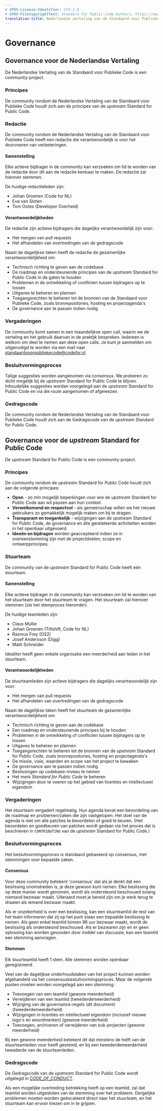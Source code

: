 ```yaml
---
# SPDX-License-Identifier: CC0-1.0
# SPDX-FileCopyrightText: Standard for Public Code Authors, https://www.standardforpubliccode.org/AUTHORS.html
translation-title: Nederlandse vertaling van de Standaard voor Publieke Code
---
```


# Governance

## Governance voor de Nederlandse Vertaling

De Nederlandse Vertaling van de Standaard voor Publieke Code is een community-project.

### Principes

De community rondom de Nederlandse Vertaling van de Standaard voor Publieke Code houdt zich aan de principes van de *upstream* Standard for Public Code.

### Redactie

De community rondom de Nederlandse Vertaling van de Standaard voor Publieke Code heeft een redactie die verantwoordelijk is voor het doorvoeren van verbeteringen. 

#### Samenstelling
Elke actieve bijdrager in de community kan verzoeken om lid te worden van de redactie door dit aan de redactie kenbaar te maken. De redactie zal hierover stemmen.

De huidige redactieleden zijn:

- Johan Groenen (Code for NL)
- Eva van Sloten
- Tom Ootes (Developer Overheid)

#### Verantwoordelijkheden

De redactie zijn actieve bijdragers die dagelijks verantwoordelijk zijn voor:

- Het mergen van pull requests
- Het afhandelen van overtredingen van de gedragscode

Naast de dagelijkse taken heeft de redactie de gezamenlijke verantwoordelijkheid om:

- Technisch richting te geven aan de codebase
- De roadmap en ondersteunende principes van de *upstream* Standard for Public Code in de gaten te houden
- Problemen in de ontwikkeling of conflicten tussen bijdragers op te lossen
- Uitgaves te beheren en plannen
- Toegangsrechten te beheren tot de bronnen van de Standaard voor Publieke Code, zoals bronrepositories, hosting en projectagenda's
- De governance aan te passen indien nodig

### Vergaderingen

De community komt samen in een maandelijkse open call, waarin we de vertaling en het gebruik daarvan in de praktijk bespreken. Iedereen is welkom om deel te nemen aan deze open calls. Je kunt je aanmelden om uitgenodigd te worden via een mail naar <standaardvoorpubliekecode@codefor.nl>.

### Besluitvormingsproces

Talige suggesties worden aangenomen via consensus. We proberen zo dicht mogelijk bij de *upstream* Standard for Public Code te blijven. Inhoudelijke suggesties worden voorgelegd aan de *upstream* Standard for Public Code en via die route aangenomen of afgewezen.

### Gedragscode

De community rondom de Nederlandse Vertaling van de Standaard voor Publieke Code houdt zich aan de Gedragscode van de *upstream* Standard for Public Code.

## Governance voor de *upstream* Standard for Public Code

De *upstream* Standard for Public Code is een community-project.

### Principes
De community rondom de *upstream* Standard for Public Code houdt zich aan de volgende principes:

- **Open** - zo min mogelijk beperkingen voor wie de *upstream* Standard for Public Code aan wil passen aan hun context.
- **Verwelkomend en respectvol** - als gemeenschap willen we het nieuwe gebruikers zo gemakkelijk mogelijk maken om bij te dragen.
- **Transparant en toegankelijk** - wijzigingen aan de *upstream* Standard for Public Code, de governance en alle gerelateerde activiteiten worden in het openbaar uitgevoerd.
- **Ideeën en bijdragen** worden geaccepteerd indien ze in overeenstemming zijn met de projectdoelen, scope en ontwerpprincipes.

### Stuurteam

De community van de *upstream* Standard for Public Code heeft één stuurteam.

#### Samenstelling
Elke actieve bijdrager in de community kan verzoeken om lid te worden van het stuurteam door het stuurteam te vragen. Het stuurteam zal hierover stemmen (zie het stemproces hieronder).

De huidige teamleden zijn:

- Claus Mullie
- Johan Groenen (Tiltshift, Code for NL)
- Rasmus Frey (OS2)
- Josef Andersson (Digg)
- Matti Schneider

Idealiter heeft geen enkele organisatie een meerderheid aan leden in het stuurteam.

#### Verantwoordelijkheden
De stuurteamleden zijn actieve bijdragers die dagelijks verantwoordelijk zijn voor:

- Het mergen van pull requests
- Het afhandelen van overtredingen van de gedragscode

Naast de dagelijkse taken heeft het stuurteam de gezamenlijke verantwoordelijkheid om:

- Technisch richting te geven aan de codebase
- Een roadmap en ondersteunende principes bij te houden
- Problemen in de ontwikkeling of conflicten tussen bijdragers op te lossen
- Uitgaves te beheren en plannen
- Toegangsrechten te beheren tot de bronnen van de *upstream* Standard for Public Code, zoals bronrepositories, hosting en projectagenda's
- De missie, visie, waarden en scope van het project te bewaken
- De governance aan te passen indien nodig
- Beslissingen op codebase-niveau te nemen
- Het merk *Standard for Public Code* te beheren
- Wijzigingen door te voeren op het gebied van licenties en intellectueel eigendom

### Vergaderingen
Het stuurteam vergadert regelmatig. Hun agenda bevat een beoordeling van de roadmap en problemen/zaken die zijn vastgelopen. Het doel van de agenda is niet om alle patches te beoordelen of goed te keuren. (Het beoordelen en goedkeuren van patches wordt gedaan via het proces dat is beschreven in `CONTRIBUTING` van de *upstream* Standard for Public Code.)

### Besluitvormingsproces
Het besluitvormingsproces is standaard gebaseerd op consensus, met stemmingen voor bepaalde zaken.

#### Consensus
Voor deze community betekent 'consensus' dat als je denkt dat een beslissing onomstreden is, je deze gewoon kunt nemen. Elke beslissing die op deze manier wordt genomen, wordt als ondersteund beschouwd zolang niemand bezwaar maakt. Uiteraard moet je bereid zijn om je werk terug te draaien als iemand bezwaar maakt.

Als er onzekerheid is over een beslissing, kan een stuurteamlid de rest van het team informeren dat zij op het punt staan een bepaalde beslissing te nemen. Als geen enkel teamlid binnen 96 uur bezwaar maakt, wordt de beslissing als ondersteund beschouwd. Als er bezwaren zijn en er geen oplossing kan worden gevonden door middel van discussie, kan een teamlid een stemming aanvragen.

#### Stemmen
Elk stuurteamlid heeft 1 stem. Alle stemmen worden openbaar geregistreerd.

Veel van de dagelijkse onderhoudstaken van het project kunnen worden afgehandeld via het consensusbesluitvormingsproces. Maar de volgende punten moeten worden voorgelegd aan een stemming:

- Toevoegen van een teamlid (gewone meerderheid)
- Verwijderen van een teamlid (tweederdemeerderheid)
- Wijziging van de governance-regels (dit document) (tweederdemeerderheid)
- Wijzigingen in licenties en intellectueel eigendom (inclusief nieuwe logo's en woordmerken) (gewone meerderheid)
- Toevoegen, archiveren of verwijderen van sub-projecten (gewone meerderheid)

Bij een gewone meerderheid betekent dit dat minstens de helft van de stuurteamleden voor heeft gestemd, en bij een tweederdemeerderheid tweederde van de stuurteamleden.

### Gedragscode
De Gedragscode van de *upstream* Standard for Public Code wordt uitgelegd in [CODE_OF_CONDUCT](CODE_OF_CONDUCT).

Als een mogelijke overtreding betrekking heeft op een teamlid, zal dat teamlid worden uitgesloten van de stemming over het probleem. Dergelijke problemen moeten worden geëscaleerd direct naar het stuurteam, en het stuurteam kan ervoor kiezen om in te grijpen.
